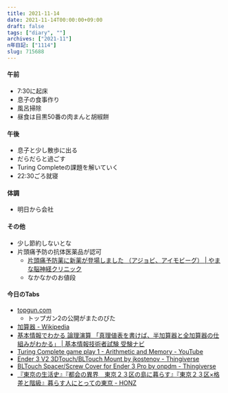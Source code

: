 ```yaml
---
title: 2021-11-14
date: 2021-11-14T00:00:00+09:00
draft: false
tags: ["diary", ""]
archives: ["2021-11"]
n年日記: ["1114"]
slug: 715688
---
```

#### 午前
- 7:30に起床
- 息子の食事作り
- 風呂掃除
- 昼食は目黒50番の肉まんと胡椒餅
#### 午後
- 息子と少し散歩に出る
- だらだらと過ごす
- Turing Completeの課題を解いていく
- 22:30ごろ就寝
#### 体調
- 明日から会社
#### その他
- 少し節約しないとな
- 片頭痛予防の抗体医薬品が認可
  - [片頭痛予防薬に新薬が登場しました （アジョビ、アイモビーグ） | やまな脳神経クリニック](https://yamana-clinic.com/topics/item170)
  - なかなかのお値段
#### 今日のTabs
- [topgun.com](http://www.topgun.com/)
  - トップガン2の公開がまたのびた
- [加算器 - Wikipedia](https://ja.wikipedia.org/wiki/%E5%8A%A0%E7%AE%97%E5%99%A8)
- [基本情報でわかる 論理演算 「真理値表を書けば、半加算器と全加算器の仕組みがわかる」 | 基本情報技術者試験 受験ナビ](https://www.seplus.jp/dokushuzemi/fe/fenavi/mastering_tech/digital_logic/)
- [Turing Complete game play 1 - Arithmetic and Memory - YouTube](https://www.youtube.com/watch?v=jQ_gMEn-1YY)
- [Ender 3 V2 3DTouch/BLTouch Mount by jkostenov - Thingiverse](https://www.thingiverse.com/thing:4462870)
- [BLTouch Spacer/Screw Cover for Ender 3 Pro by onpdm - Thingiverse](https://www.thingiverse.com/thing:3466223)
- [『東京の生活史』『都会の異界　東京２３区の島に暮らす』『東京２３区×格差と階級』暮らす人にとっての東京 - HONZ](https://honz.jp/articles/-/46141)